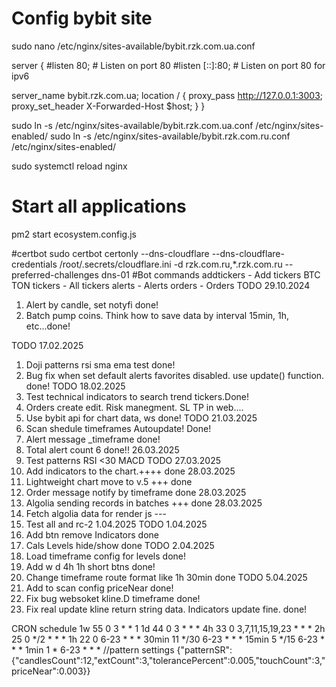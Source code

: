 # Config bybit site
sudo nano /etc/nginx/sites-available/bybit.rzk.com.ua.conf

server {
  #listen 80; # Listen on port 80
  #listen [::]:80; # Listen on port 80 for ipv6

  server_name bybit.rzk.com.ua;
    location / {
      proxy_pass http://127.0.0.1:3003;
      proxy_set_header X-Forwarded-Host $host;
    }
}

sudo ln -s /etc/nginx/sites-available/bybit.rzk.com.ua.conf /etc/nginx/sites-enabled/
sudo ln -s /etc/nginx/sites-available/bybit.rzk.com.ru.conf /etc/nginx/sites-enabled/

sudo systemctl reload nginx

# Start all applications
pm2 start ecosystem.config.js

#certbot
sudo certbot certonly --dns-cloudflare --dns-cloudflare-credentials /root/.secrets/cloudflare.ini -d rzk.com.ru,*.rzk.com.ru --preferred-challenges dns-01
#Bot commands
addtickers - Add tickers BTC TON
tickers - All tickers
alerts - Alerts
orders - Orders
TODO 29.10.2024
1. Alert by candle, set notyfi done!
2. Batch pump coins. Think how to save data by interval  15min, 1h, etc...done!

TODO 17.02.2025
1. Doji patterns rsi sma ema test done!
2. Bug fix when set default alerts favorites disabled. use update() function. done!
TODO 18.02.2025
1. Test technical indicators to search trend tickers.Done!
2. Orders create edit. Risk manegment. SL TP in web....
3. Use bybit api for chart data, ws done!
TODO 21.03.2025
1. Scan shedule timeframes Autoupdate! Done!
2. Alert message _timeframe done!
3. Total alert count 6 done!! 26.03.2025
4. Test patterns RSI <30 MACD
TODO 27.03.2025
1. Add indicators to the chart.++++ done 28.03.2025
2. Lightweight chart move to v.5 +++ done
3. Order message notify by timeframe done 28.03.2025
4. Algolia sending records in batches +++ done 28.03.2025
5. Fetch algolia data for render js ---
6. Test all and rc-2 1.04.2025
TODO 1.04.2025
1. Add btn remove Indicators done
2. Cals Levels hide/show done
TODO 2.04.2025
1. Load timeframe config for levels done!
2. Add w d 4h 1h short btns done!
3. Change timeframe route format like 1h 30min done
TODO 5.04.2025
1. Add to scan config priceNear done!
2. Fix bug websoket kline.D timeframe done!
3. Fix real update kline return string data. Indicators update fine. done!


CRON schedule
1w 55 0 3 * * 1
1d 44 0 3 * * *
4h 33 0 3,7,11,15,19,23 * * *
2h 25 0 */2 * * *
1h 22 0 6-23 * * *
30min 11 */30 6-23 * * *
15min 5 */15 6-23 * * *
1min 1 * 6-23 * * *
//pattern settings
{"patternSR":{"candlesCount":12,"extCount":3,"tolerancePercent":0.005,"touchCount":3,"priceNear":0.003}}


